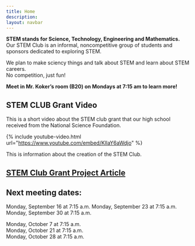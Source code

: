 ```yaml
---
title: Home
description:
layout: navbar
---
```



**STEM stands for Science, Technology, Engineering and Mathematics.**  
Our STEM Club is an informal, noncompetitive group of students and sponsors dedicated to exploring STEM.

We plan to make sciency things and talk about STEM and learn about STEM careers.  
No competition, just fun!  

**Meet in Mr. Koker’s room (B20) on Mondays at 7:15 am to learn more!**



## **STEM CLUB Grant Video**
This is a short video about the STEM club grant that our high school received from the National Science Foundation.


{% include youtube-video.html url="https://www.youtube.com/embed/KlIaY6aWdjo" %}



This is information about the creation of the STEM Club.



## **[STEM Club Grant Project Article](https://ece.illinois.edu/newsroom/article/34060)**


  
  
  
  
## **Next meeting dates:**


Monday, September 16 at 7:15 a.m.
Monday, September 23 at 7:15 a.m.
Monday, September 30 at 7:15 a.m.
                                                   
Monday, October 7 at 7:15 a.m.                                    
Monday, October 21 at 7:15 a.m.                             
Monday, October 28 at 7:15 a.m.                                      
                                                   
